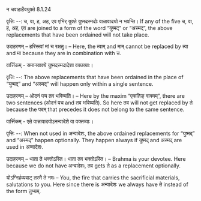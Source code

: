 

 न चवाहाहैवयुक्ते 8.1.24 


वृत्तिः --: च, वा, ह, अह, एव एभिर् युक्ते युष्मदस्मदोः वान्नावादयो न भवन्ति। If any of the five च, वा, ह, अह, एव are joined to a form of the word “युष्मद्” or “अस्मद्”, the above replacements that have been ordained will not take place. 


उदाहरणम् – हरिस्त्वां मां च रक्षतु। – Here, the त्वाम् and माम् cannot be replaced by त्वा and मा because they are in combination with च. 



वार्त्तिकम् - समानवाक्ये युष्मदस्मदादेशा वक्तव्याः। 




वृत्तिः --: The above replacements that have been ordained in the place of “युष्मद्” and “अस्मद्” will happen only within a single sentence. 


उदाहरणम् – ओदनं पच तव भविष्यति। – Here by the maxim “एकतिङ् वाक्यम्”, there are two sentences (ओदनं पच and तव भविष्यति). So here तव will not get replaced by ते because the पदम् that precedes it does not belong to the same sentence. 



वार्त्तिकम् - एते वान्नावादयोऽनन्वादेशे वा वक्तव्याः। 




वृत्तिः --: When not used in अन्वादेशः, the above ordained replacements for “युष्मद्” and “अस्मद्” happen optionally. They happen always if युष्मद् and अस्मद् are used in अन्वादेशः. 


उदाहरणम् – धाता ते भक्तोऽस्ति। धाता तव भक्तोऽस्ति। – Brahma is your devotee. Here because we do not have अन्वादेशः, तव gets ते as a replacement optionally. 


योऽग्निर्हव्यवाट् तस्मै ते नमः – You, the fire that carries the sacrificial materials, salutations to you. Here since there is अन्वादेशः we always have ते instead of the form तुभ्यम्. 


